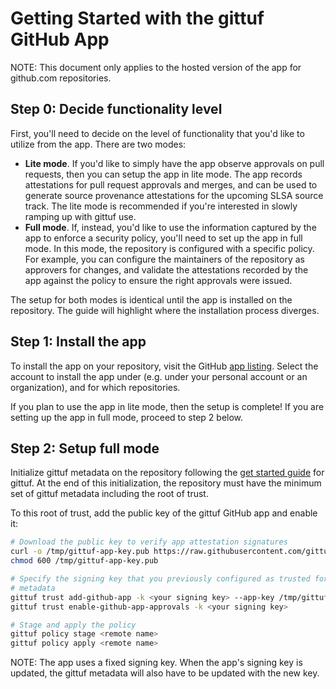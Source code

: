 # Getting Started with the gittuf GitHub App

NOTE: This document only applies to the hosted version of the app for github.com
repositories.

## Step 0: Decide functionality level

First, you'll need to decide on the level of functionality that you'd like to 
utilize from the app. There are two modes:

- **Lite mode**. If you'd like to simply have the app observe approvals on pull
  requests, then you can setup the app in lite mode. The app records
  attestations for pull request approvals and merges, and can be used to
  generate source provenance attestations for the upcoming SLSA source track.
  The lite mode is recommended if you're interested in slowly ramping up with
  gittuf use.
- **Full mode**. If, instead, you'd like to use the information captured by the
  app to enforce a security policy, you'll need to set up the app in full
  mode. In this mode, the repository is configured with a specific policy. For
  example, you can configure the maintainers of the repository as approvers for
  changes, and validate the attestations recorded by the app against the policy
  to ensure the right approvals were issued.

The setup for both modes is identical until the app is installed on the 
repository. The guide will highlight where the installation process diverges.

## Step 1: Install the app

To install the app on your repository, visit the GitHub [app
listing](https://github.com/apps/gittuf-app-beta). Select the account to install
the app under (e.g. under your personal account or an organization), and for
which repositories.

If you plan to use the app in lite mode, then the setup is complete! If you are
setting up the app in full mode, proceed to step 2 below.

## Step 2: Setup full mode

Initialize gittuf metadata on the repository following the [get started
guide](https://github.com/gittuf/gittuf/blob/main/docs/get-started.md) for
gittuf. At the end of this initialization, the repository must have the minimum
set of gittuf metadata including the root of trust.

To this root of trust, add the public key of the gittuf GitHub app and enable
it:

```bash
# Download the public key to verify app attestation signatures
curl -o /tmp/gittuf-app-key.pub https://raw.githubusercontent.com/gittuf/github-app/refs/heads/main/docs/hosted-app-key.pub
chmod 600 /tmp/gittuf-app-key.pub

# Specify the signing key that you previously configured as trusted for the root
# metadata
gittuf trust add-github-app -k <your signing key> --app-key /tmp/gittuf-app-key.pub
gittuf trust enable-github-app-approvals -k <your signing key>

# Stage and apply the policy
gittuf policy stage <remote name>
gittuf policy apply <remote name>
```

NOTE: The app uses a fixed signing key. When the app's signing key is updated,
the gittuf metadata will also have to be updated with the new key.
